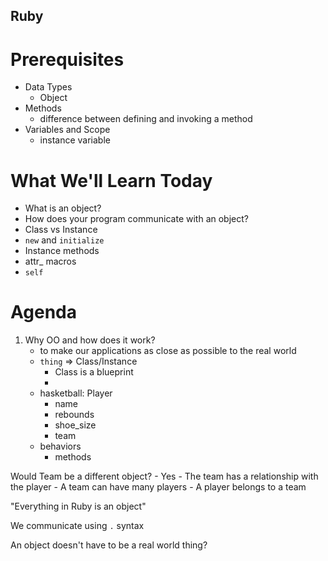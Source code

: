 ## Ruby

# Prerequisites

- Data Types
    - Object
- Methods
    - difference between defining and invoking a method
- Variables and Scope
    - instance variable

# What We'll Learn Today

- What is an object?
- How does your program communicate with an object?
- Class vs Instance
- `new` and `initialize`
- Instance methods
- attr_ macros
- `self`

# Agenda

1. Why OO and how does it work?
    - to make our applications as close as possible to the real world 
    - `thing` => Class/Instance
        - Class is a blueprint 
        - 
    - hasketball: Player 
        - name
        - rebounds
        - shoe_size 
        - team 
    - behaviors
        - methods 

Would Team be a different object? 
    - Yes
    - The team has a relationship with the player
    - A team can have many players 
    - A player belongs to a team 

"Everything in Ruby is an object" 

We communicate using `.` syntax 




An object doesn't have to be a real world thing?







